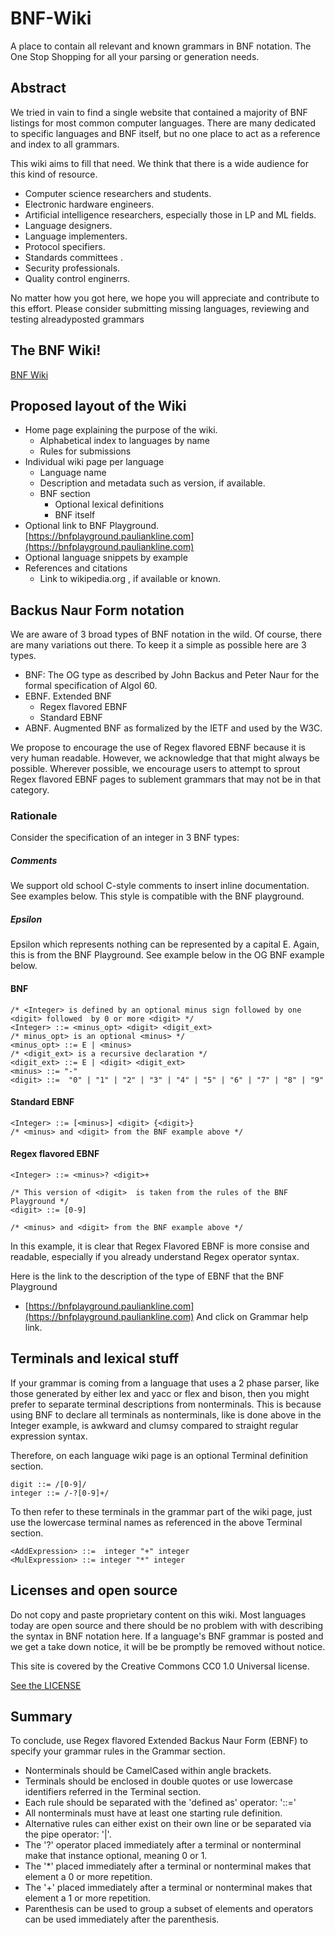 # BNF-Wiki
A place to contain all relevant and known grammars in BNF notation.
The One Stop Shopping for all your parsing or generation needs.

## Abstract

We tried in vain to find a single website that contained a majority of
BNF listings for most common computer languages. There are many dedicated to
specific languages and BNF itself, but no one place to act as a reference and index
to all grammars.





This wiki aims to fill that need. We think that there is a wide audience for this kind of resource.

- Computer science researchers and students.
- Electronic hardware engineers.
- Artificial intelligence researchers, especially those in LP and ML fields.
- Language designers.
- Language implementers.
- Protocol specifiers.
- Standards committees .
- Security professionals.
- Quality control enginerrs.


No matter how you got here, we hope you will appreciate and contribute
to this effort. Please consider submitting missing languages, reviewing and testing  alreadyposted grammars 

## The BNF Wiki!

[BNF Wiki](https://github.com/edhowland/BNF-Wiki/wiki)


## Proposed layout of the Wiki

- Home page explaining the purpose of the wiki.
  * Alphabetical index to languages by name
  * Rules for submissions
- Individual wiki page per language
  * Language name
  * Description and metadata such as version, if available.
  * BNF section
    - Optional lexical definitions
    - BNF itself
- Optional link to BNF Playground.[https://bnfplayground.pauliankline.com](https://bnfplayground.pauliankline.com)
- Optional language snippets by example
- References and citations
  * Link to wikipedia.org , if available or known.

## Backus Naur Form notation

We are aware of 3 broad types of BNF notation in the wild. Of course, there are many 
variations out there. To keep it a simple as possible here are 3 types.

- BNF: The OG type as described by John Backus and Peter Naur for the formal specification of Algol 60.
- EBNF. Extended BNF
  * Regex flavored EBNF
  * Standard EBNF
- ABNF. Augmented BNF as formalized by the IETF and used by the W3C.


We propose to encourage the use of Regex flavored EBNF because it is very human readable.
However, we acknowledge that that might always be possible. Wherever possible,
we encourage users to attempt to sprout Regex flavored EBNF pages to sublement grammars
that may not be in that category.





### Rationale

Consider the  specification of an integer in 3 BNF types:

##### Comments

We support old school C-style comments to insert inline documentation. See examples below.
This style is compatible with the BNF playground.


##### Epsilon

Epsilon which represents nothing can be represented by a capital E. Again, this is from
the BNF Playground. See example below in the OG BNF example below.

#### BNF

```BNF
/* <Integer> is defined by an optional minus sign followed by one <digit> followed  by 0 or more <digit> */
<Integer> ::= <minus_opt> <digit> <digit_ext>
/* minus_opt> is an optional <minus> */
<minus_opt> ::= E | <minus>
/* <digit_ext> is a recursive declaration */
<digit_ext> ::= E | <digit> <digit_ext>
<minus> ::= "-"
<digit> ::=  "0" | "1" | "2" | "3" | "4" | "5" | "6" | "7" | "8" | "9"
```

#### Standard EBNF

```EBNF
<Integer> ::= [<minus>] <digit> {<digit>}
/* <minus> and <digit> from the BNF example above */
```

#### Regex flavored EBNF

```EBNF
<Integer> ::= <minus>? <digit>+

/* This version of <digit>  is taken from the rules of the BNF Playground */
<digit> ::= [0-9]

/* <minus> and <digit> from the BNF example above */
```

In this example, it is clear that Regex Flavored  EBNF is more consise and readable, 
especially if you already understand Regex operator syntax.

Here is the link to the description of the type of EBNF that the BNF Playground
- [https://bnfplayground.pauliankline.com](https://bnfplayground.pauliankline.com) And click on Grammar help link.

## Terminals and lexical stuff

If your grammar is coming from a language that uses a 2 phase parser, like those
generated by either lex and yacc or flex and bison, then you might prefer
to separate terminal descriptions from nonterminals. This is because using BNF
to declare all terminals as nonterminals, like is done above in the  Integer example,
is awkward and clumsy compared to straight regular expression syntax.

Therefore, on each language wiki page is an optional Terminal definition section.

```
digit ::= /[0-9]/
integer ::= /-?[0-9]+/
```

To then refer to these terminals in the grammar part of the wiki page,
just use the lowercase terminal names as referenced in the above  Terminal section.

```EBNF
<AddExpression> ::=  integer "+" integer
<MulExpression> ::= integer "*" integer
```


## Licenses and open source

Do not copy and paste proprietary content on this wiki. Most languages
today  are open source and there should be no problem with with describing the syntax in BNF notation here.
If a language's BNF grammar is posted and we get a take down notice, it will be be
promptly be removed without notice.

This  site is covered by the Creative Commons CC0 1.0 Universal
license.

[See the LICENSE](LICENSE)



## Summary

To conclude, use Regex flavored Extended Backus Naur Form (EBNF) to specify
your grammar rules in the Grammar section. 

- Nonterminals should be  CamelCased within angle brackets.
- Terminals should be enclosed in double quotes or use lowercase identifiers referred  in the Terminal section.
- Each rule should be separated with the 'defined as' operator: '::='
- All nonterminals must have at least one starting rule definition.
- Alternative rules can either exist on their own line or be separated via the pipe operator: '|'.
- The '?' operator placed immediately after a terminal or nonterminal make that instance optional, meaning 0 or 1.
- The '*' placed immediately after a terminal or nonterminal makes that element a 0 or more repetition.
- The '+' placed immediately after a terminal or nonterminal makes that element a 1 or more repetition.
- Parenthesis can be used to group a subset of elements and operators can be used immediately after the parenthesis.

